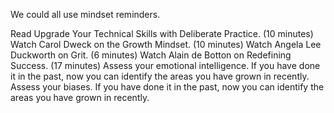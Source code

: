 We could all use mindset reminders.

Read Upgrade Your Technical Skills with Deliberate Practice. (10 minutes)
Watch Carol Dweck on the Growth Mindset. (10 minutes)
Watch Angela Lee Duckworth on Grit. (6 minutes)
Watch Alain de Botton on Redefining Success. (17 minutes)
Assess your emotional intelligence. If you have done it in the past, now you can identify the areas you have grown in recently.
Assess your biases. If you have done it in the past, now you can identify the areas you have grown in recently.
